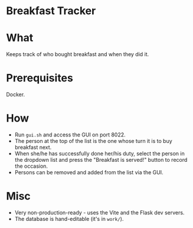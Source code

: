 Breakfast Tracker
=================
# What
Keeps track of who bought breakfast and when they did it. 

# Prerequisites
Docker.

# How
* Run `gui.sh` and access the GUI on port 8022. 
* The person at the top of the list is the one whose turn it is to buy breakfast next. 
* When she/he has successfully done her/his duty, select the person in the dropdown list and press the "Breakfast is served!" button to record the occasion.
* Persons can be removed and added from the list via the GUI.

# Misc
* Very non-production-ready - uses the Vite and the Flask dev servers.
* The database is hand-editable (it's in `work/`).

